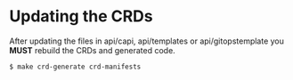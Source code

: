 # Updating the CRDs

After updating the files in api/capi, api/templates or api/gitopstemplate you **MUST** rebuild the CRDs and generated code.

```shell
$ make crd-generate crd-manifests
```
